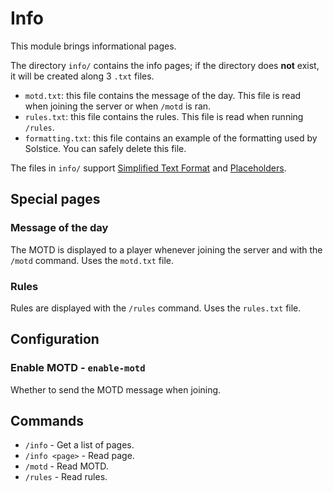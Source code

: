 # Info

This module brings informational pages.

The directory `info/` contains the info pages; if the directory does **not** exist, it will be created along 3 `.txt` files.

- `motd.txt`: this file contains the message of the day. This file is read when joining the server or when `/motd` is ran.
- `rules.txt`: this file contains the rules. This file is read when running `/rules`.
- `formatting.txt`: this file contains an example of the formatting used by Solstice. You can safely delete this file.

The files in `info/` support [Simplified Text Format](https://placeholders.pb4.eu/user/text-format/) and [Placeholders](https://placeholders.pb4.eu/user/default-placeholders/).

## Special pages

### Message of the day

The MOTD is displayed to a player whenever joining the server and with the `/motd` command. Uses the `motd.txt` file.

### Rules

Rules are displayed with the `/rules` command. Uses the `rules.txt` file.

## Configuration

### Enable MOTD - `enable-motd`

Whether to send the MOTD message when joining.

## Commands

- `/info` - Get a list of pages.
- `/info <page>` - Read page.
- `/motd` - Read MOTD.
- `/rules` - Read rules.